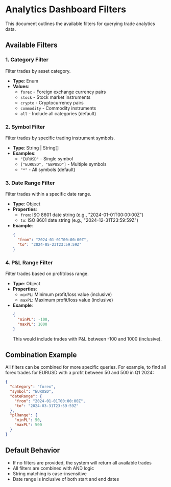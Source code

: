 # Analytics Dashboard Filters

This document outlines the available filters for querying trade analytics data.

## Available Filters

### 1. Category Filter
Filter trades by asset category.
- **Type**: Enum
- **Values**:
  - `forex` - Foreign exchange currency pairs
  - `stock` - Stock market instruments
  - `crypto` - Cryptocurrency pairs
  - `commodity` - Commodity instruments
  - `all` - Include all categories (default)

### 2. Symbol Filter
Filter trades by specific trading instrument symbols.
- **Type**: String | String[]
- **Examples**: 
  - `"EURUSD"` - Single symbol
  - `["EURUSD", "GBPUSD"]` - Multiple symbols
  - `"*"` - All symbols (default)

### 3. Date Range Filter
Filter trades within a specific date range.
- **Type**: Object
- **Properties**:
  - `from`: ISO 8601 date string (e.g., "2024-01-01T00:00:00Z")
  - `to`: ISO 8601 date string (e.g., "2024-12-31T23:59:59Z")
- **Example**:
  ```json
  {
    "from": "2024-01-01T00:00:00Z",
    "to": "2024-05-23T23:59:59Z"
  }
  ```

### 4. P&L Range Filter
Filter trades based on profit/loss range.
- **Type**: Object
- **Properties**:
  - `minPL`: Minimum profit/loss value (inclusive)
  - `maxPL`: Maximum profit/loss value (inclusive)
- **Example**:
  ```json
  {
    "minPL": -100,
    "maxPL": 1000
  }
  ```
  This would include trades with P&L between -100 and 1000 (inclusive).

## Combination Example

All filters can be combined for more specific queries. For example, to find all forex trades for EURUSD with a profit between 50 and 500 in Q1 2024:

```json
{
  "category": "forex",
  "symbol": "EURUSD",
  "dateRange": {
    "from": "2024-01-01T00:00:00Z",
    "to": "2024-03-31T23:59:59Z"
  },
  "plRange": {
    "minPL": 50,
    "maxPL": 500
  }
}
```

## Default Behavior
- If no filters are provided, the system will return all available trades
- All filters are combined with AND logic
- String matching is case-insensitive
- Date range is inclusive of both start and end dates
